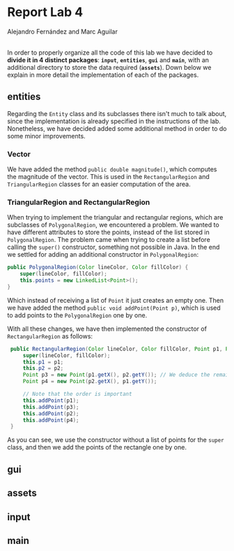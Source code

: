 # Report Lab 4
Alejandro Fernández and Marc Aguilar
<br>
<br>

In order to properly organize all the code of this lab we have decided to **divide it in 4 distinct packages**: **`input`**, **`entities`**, **`gui`** and **`main`**, with an additional directory to store the data required (**`assets`**). Down below we explain in more detail the implementation of each of the packages.

## entities

Regarding the `Entity` class and its subclasses there isn't much to talk about, since the implementation is already specified in the instructions of the lab. Nonetheless, we have decided added some additional method in order to do some minor improvements.

### Vector

We have added the method `public double magnitude()`, which computes the magnitude of the vector. This is used in the `RectangularRegion` and `TriangularRegion` classes for an easier computation of the area.

### TriangularRegion and RectangularRegion

When trying to implement the triangular and rectangular regions, which are subclasses of `PolygonalRegion`, we encountered a problem. We wanted to have different attributes to store the points, instead of the list stored in `PolygonalRegion`. The problem came when trying to create a list before calling the `super()` constructor, something not possible in Java. In the end we settled for adding an additional constructor in `PolygonalRegion`:

```java
public PolygonalRegion(Color lineColor, Color fillColor) {
    super(lineColor, fillColor);
    this.points = new LinkedList<Point>();
}
```

Which instead of receiving a list of `Point` it just creates an empty one. Then we have added the method `public void addPoint(Point p)`, which is used to add points to the `PolygonalRegion` one by one.

With all these changes, we have then implemented the constructor of `RectangularRegion` as follows:

```java
 public RectangularRegion(Color lineColor, Color fillColor, Point p1, Point p2) {
     super(lineColor, fillColor);
     this.p1 = p1;
     this.p2 = p2;
     Point p3 = new Point(p1.getX(), p2.getY()); // We deduce the remaining points of the rectangle
     Point p4 = new Point(p2.getX(), p1.getY());

     // Note that the order is important
     this.addPoint(p1);
     this.addPoint(p3);
     this.addPoint(p2);
     this.addPoint(p4);
 }
```

As you can see, we use the constructor without a list of points for the `super` class, and then we add the points of the rectangle one by one.

## gui

## assets

## input

## main





